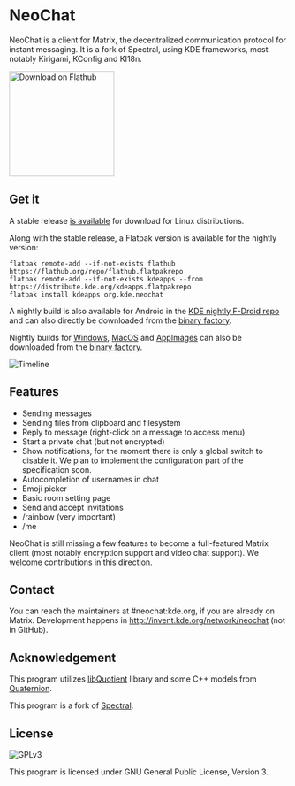 # NeoChat

NeoChat is a client for Matrix, the decentralized communication protocol for instant
messaging. It is a fork of Spectral, using KDE frameworks, most notably Kirigami,
KConfig and KI18n.

<a href='https://flathub.org/apps/details/org.kde.neochat'><img width='190px' alt='Download on Flathub' src='https://flathub.org/assets/badges/flathub-badge-i-en.png'/></a>


## Get it

A stable release [is available](https://apps.kde.org/en/neochat) for download for Linux distributions.


Along with the stable release, a Flatpak version is available for the nightly
version:

```
flatpak remote-add --if-not-exists flathub https://flathub.org/repo/flathub.flatpakrepo
flatpak remote-add --if-not-exists kdeapps --from https://distribute.kde.org/kdeapps.flatpakrepo
flatpak install kdeapps org.kde.neochat
```

A nightly build is also available for Android in the [KDE nightly F-Droid repo](https://community.kde.org/Android/FDroid)
and can also directly be downloaded from the [binary factory](https://binary-factory.kde.org/view/Android/job/Neochat_android/).

Nightly builds for [Windows](https://binary-factory.kde.org/job/NeoChat_Nightly_win64/), [MacOS](https://binary-factory.kde.org/job/NeoChat_Nightly_macos/) and [AppImages](https://binary-factory.kde.org/job/NeoChat_Nightly_appimage/) can also be downloaded from the [binary factory](https://binary-factory.kde.org/search/?q=neochat).

![Timeline](https://invent.kde.org/websites/product-screenshots/-/raw/master/neochat/application.png)

## Features

* Sending messages
* Sending files from clipboard and filesystem
* Reply to message (right-click on a message to access menu)
* Start a private chat (but not encrypted)
* Show notifications, for the moment there is only a global switch
to disable it. We plan to implement the configuration part of the
specification soon.
* Autocompletion of usernames in chat
* Emoji picker
* Basic room setting page
* Send and accept invitations
* /rainbow <message> (very important)
* /me <message>

NeoChat is still missing a few features to become a full-featured
Matrix client (most notably encryption support and video chat support).
We welcome contributions in this direction.

## Contact

You can reach the maintainers at #neochat:kde.org, if you are already on Matrix.
Development happens in http://invent.kde.org/network/neochat (not in GitHub).

## Acknowledgement

This program utilizes [libQuotient](https://github.com/quotient-im/libQuotient/)
library and some C++ models from [Quaternion](https://github.com/quotient-im/Quaternion/).

This program is a fork of [Spectral](https://gitlab.com/spectral-im/spectral/).

## License

![GPLv3](https://www.gnu.org/graphics/gplv3-127x51.png)

This program is licensed under GNU General Public License, Version 3. 

